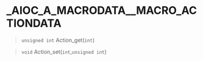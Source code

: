 # _AIOC_A_MACRODATA__MACRO_ACTIONDATA
 
> `unsigned int` Action_get(`int`)
 
> `void` Action_set(`int`,`unsigned int`)
 
